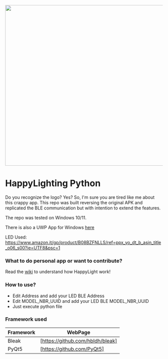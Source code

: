 <p align="center">
  <img width="512" height="512" src="https://play-lh.googleusercontent.com/y47-UDb_eyUz4USZYotNeJRiD6QS5x-lXi37xdoIU-r4v_fIZTK5Gwc9mkzHuz60xDQ">
</p>

# HappyLighting Python
Do you recognize the logo? Yes? So, I'm sure you are tired like me about this crappy app. 
This repo was built reversing the original APK and replicated the BLE communication but with intention to extend the features.

The repo was tested on Windows 10/11.

There is also a UWP App for Windows [here](https://github.com/MikeCoder96/HappyUltraLighting-UWP)

LED Used:
https://www.amazon.it/gp/product/B08BZFNLLS/ref=ppx_yo_dt_b_asin_title_o06_s00?ie=UTF8&psc=1

### What to do personal app or want to contribute?
Read the [wiki](https://github.com/MikeCoder96/HappyLighting-py/wiki) to understand how HappyLight work!


### How to use?

- Edit Address and add your LED BLE Address
- Edit MODEL_NBR_UUID and add your LED BLE MODEL_NBR_UUID
- Just execute python file

### Framework used

| Framework | WebPage |
| ------ | ------ |
| Bleak | [https://github.com/hbldh/bleak] |
| PyQt5 | [https://github.com/PyQt5] |


